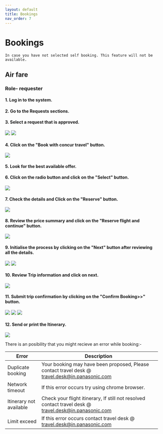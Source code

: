 ```yaml
---
layout: default
title: Bookings
nav_order: 7
---
```

# Bookings

```
In case you have not selected self booking. This feature will not be available.
```

## Air fare

### Role- requester

#### 1. Log in to the system.

#### 2. Go to the Requests sections.

#### 3. Select a request that is approved.

<img src="{{ site.url }}{{ site.baseurl }}\assets\images\bookings\bo1.png">

<img src="{{ site.url }}{{ site.baseurl }}\assets\images\bookings\bo16.png">

#### 4. Click on the "Book with concur travel" button.

<img src="{{ site.url }}{{ site.baseurl }}\assets\images\bookings\bo2.png">

#### 5. Look for the best available offer.

#### 6. Click on the radio button and click on the "Select" button.

<img src="{{ site.url }}{{ site.baseurl }}\assets\images\bookings\bo3.png">

#### 7.  Check the details and Click on the "Reserve" button.

<img src="{{ site.url }}{{ site.baseurl }}\assets\images\bookings\bo4.png">

#### 8. Review the price summary and click on the "Reserve flight and continue" button.

<img src="{{ site.url }}{{ site.baseurl }}\assets\images\bookings\bo5.png">

#### 9. Initialise the process by clicking on the "Next" button after reviewing all the details.

<img src="{{ site.url }}{{ site.baseurl }}\assets\images\bookings\bo6.png">

<img src="{{ site.url }}{{ site.baseurl }}\assets\images\bookings\bo7.png">

#### 10. Review Trip information and click on next.

<img src="{{ site.url }}{{ site.baseurl }}\assets\images\bookings\bo8.png">

#### 11. Submit trip confirmation by clicking on the "Confirm Booking>>" button.

<img src="{{ site.url }}{{ site.baseurl }}\assets\images\bookings\bo10.png">

<img src="{{ site.url }}{{ site.baseurl }}\assets\images\bookings\bo12.png">

<img src="{{ site.url }}{{ site.baseurl }}\assets\images\bookings\bo13.png">

#### 12. Send or print the Itinerary.

<img src="{{ site.url }}{{ site.baseurl }}\assets\images\bookings\bo15.png">


There is an posibility that you might recieve an error while booking:-

Error | Description
--- | ---
Duplicate booking | Your booking may have been proposed, Please contact travel desk @ travel.desk@in.panasonic.com
Network timeout | If this error occurs try using chrome browser.
Itinerary not available | Check your flight itinerary, If still not resolved contact travel desk @ travel.desk@in.panasonic.com 
Limit exceed | If this error occurs contact travel desk @ travel.desk@in.panasonic.com  
